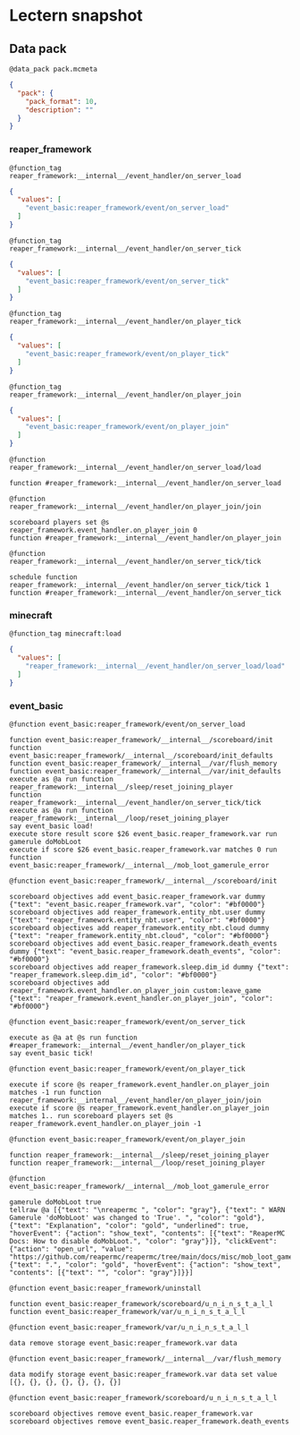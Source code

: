 # Lectern snapshot

## Data pack

`@data_pack pack.mcmeta`

```json
{
  "pack": {
    "pack_format": 10,
    "description": ""
  }
}
```

### reaper_framework

`@function_tag reaper_framework:__internal__/event_handler/on_server_load`

```json
{
  "values": [
    "event_basic:reaper_framework/event/on_server_load"
  ]
}
```

`@function_tag reaper_framework:__internal__/event_handler/on_server_tick`

```json
{
  "values": [
    "event_basic:reaper_framework/event/on_server_tick"
  ]
}
```

`@function_tag reaper_framework:__internal__/event_handler/on_player_tick`

```json
{
  "values": [
    "event_basic:reaper_framework/event/on_player_tick"
  ]
}
```

`@function_tag reaper_framework:__internal__/event_handler/on_player_join`

```json
{
  "values": [
    "event_basic:reaper_framework/event/on_player_join"
  ]
}
```

`@function reaper_framework:__internal__/event_handler/on_server_load/load`

```mcfunction
function #reaper_framework:__internal__/event_handler/on_server_load
```

`@function reaper_framework:__internal__/event_handler/on_player_join/join`

```mcfunction
scoreboard players set @s reaper_framework.event_handler.on_player_join 0
function #reaper_framework:__internal__/event_handler/on_player_join
```

`@function reaper_framework:__internal__/event_handler/on_server_tick/tick`

```mcfunction
schedule function reaper_framework:__internal__/event_handler/on_server_tick/tick 1
function #reaper_framework:__internal__/event_handler/on_server_tick
```

### minecraft

`@function_tag minecraft:load`

```json
{
  "values": [
    "reaper_framework:__internal__/event_handler/on_server_load/load"
  ]
}
```

### event_basic

`@function event_basic:reaper_framework/event/on_server_load`

```mcfunction
function event_basic:reaper_framework/__internal__/scoreboard/init
function event_basic:reaper_framework/__internal__/scoreboard/init_defaults
function event_basic:reaper_framework/__internal__/var/flush_memory
function event_basic:reaper_framework/__internal__/var/init_defaults
execute as @a run function reaper_framework:__internal__/sleep/reset_joining_player
function reaper_framework:__internal__/event_handler/on_server_tick/tick
execute as @a run function reaper_framework:__internal__/loop/reset_joining_player
say event_basic load!
execute store result score $26 event_basic.reaper_framework.var run gamerule doMobLoot
execute if score $26 event_basic.reaper_framework.var matches 0 run function event_basic:reaper_framework/__internal__/mob_loot_gamerule_error
```

`@function event_basic:reaper_framework/__internal__/scoreboard/init`

```mcfunction
scoreboard objectives add event_basic.reaper_framework.var dummy {"text": "event_basic.reaper_framework.var", "color": "#bf0000"}
scoreboard objectives add reaper_framework.entity_nbt.user dummy {"text": "reaper_framework.entity_nbt.user", "color": "#bf0000"}
scoreboard objectives add reaper_framework.entity_nbt.cloud dummy {"text": "reaper_framework.entity_nbt.cloud", "color": "#bf0000"}
scoreboard objectives add event_basic.reaper_framework.death_events dummy {"text": "event_basic.reaper_framework.death_events", "color": "#bf0000"}
scoreboard objectives add reaper_framework.sleep.dim_id dummy {"text": "reaper_framework.sleep.dim_id", "color": "#bf0000"}
scoreboard objectives add reaper_framework.event_handler.on_player_join custom:leave_game {"text": "reaper_framework.event_handler.on_player_join", "color": "#bf0000"}
```

`@function event_basic:reaper_framework/event/on_server_tick`

```mcfunction
execute as @a at @s run function #reaper_framework:__internal__/event_handler/on_player_tick
say event_basic tick!
```

`@function event_basic:reaper_framework/event/on_player_tick`

```mcfunction
execute if score @s reaper_framework.event_handler.on_player_join matches -1 run function reaper_framework:__internal__/event_handler/on_player_join/join
execute if score @s reaper_framework.event_handler.on_player_join matches 1.. run scoreboard players set @s reaper_framework.event_handler.on_player_join -1
```

`@function event_basic:reaper_framework/event/on_player_join`

```mcfunction
function reaper_framework:__internal__/sleep/reset_joining_player
function reaper_framework:__internal__/loop/reset_joining_player
```

`@function event_basic:reaper_framework/__internal__/mob_loot_gamerule_error`

```mcfunction
gamerule doMobLoot true
tellraw @a [{"text": "\nreapermc ", "color": "gray"}, {"text": " WARN Gamerule 'doMobLoot' was changed to 'True'. ", "color": "gold"}, {"text": "Explanation", "color": "gold", "underlined": true, "hoverEvent": {"action": "show_text", "contents": [{"text": "ReaperMC Docs: How to disable doMobLoot.", "color": "gray"}]}, "clickEvent": {"action": "open_url", "value": "https://github.com/reapermc/reapermc/tree/main/docs/misc/mob_loot_gamerule.md"}}, {"text": ".", "color": "gold", "hoverEvent": {"action": "show_text", "contents": [{"text": "", "color": "gray"}]}}]
```

`@function event_basic:reaper_framework/uninstall`

```mcfunction
function event_basic:reaper_framework/scoreboard/u_n_i_n_s_t_a_l_l
function event_basic:reaper_framework/var/u_n_i_n_s_t_a_l_l
```

`@function event_basic:reaper_framework/var/u_n_i_n_s_t_a_l_l`

```mcfunction
data remove storage event_basic:reaper_framework.var data
```

`@function event_basic:reaper_framework/__internal__/var/flush_memory`

```mcfunction
data modify storage event_basic:reaper_framework.var data set value [{}, {}, {}, {}, {}, {}, {}]
```

`@function event_basic:reaper_framework/scoreboard/u_n_i_n_s_t_a_l_l`

```mcfunction
scoreboard objectives remove event_basic.reaper_framework.var
scoreboard objectives remove event_basic.reaper_framework.death_events
```
